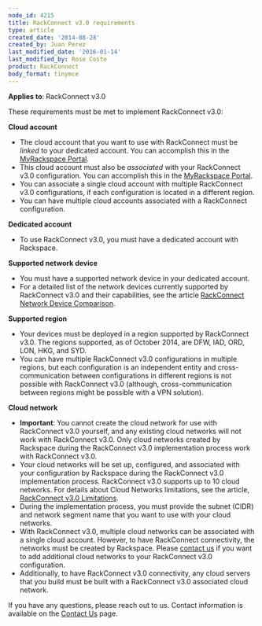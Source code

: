 ```yaml
---
node_id: 4215
title: RackConnect v3.0 requirements
type: article
created_date: '2014-08-28'
created_by: Juan Perez
last_modified_date: '2016-01-14'
last_modified_by: Rose Coste
product: RackConnect
body_format: tinymce
---
```


**Applies to**: RackConnect v3.0

These requirements must be met to implement RackConnect v3.0:

**Cloud account**

-   The cloud account that you want to use with RackConnect must
    be *linked* to your dedicated account. You can accomplish this in
    the [MyRackspace Portal](https://my.rackspace.com/).
-   This cloud account must also be *associated* with your RackConnect
    v3.0 configuration. You can accomplish this in the [MyRackspace
    Portal](https://my.rackspace.com/).
-   You can associate a single cloud account with multiple RackConnect
    v3.0 configurations, if each configuration is located in a
    different region.
-   You can have multiple cloud accounts associated with a
    RackConnect configuration.

**Dedicated account**

-   To use RackConnect v3.0, you must have a dedicated account
    with Rackspace.

**Supported network device**

-   You must have a supported network device in your dedicated account.
-   For a detailed list of the network devices currently supported by
    RackConnect v3.0 and their capabilities, see the article
    [RackConnect Network Device
    Comparison](/how-to/rackconnect-network-device-comparison).

**Supported region**

-   Your devices must be deployed in a region supported by
    RackConnect v3.0. The regions supported, as of October 2014, are
    DFW, IAD, ORD, LON, HKG, and SYD.
-   You can have multiple RackConnect v3.0 configurations in multiple
    regions, but each configuration is an independent entity and
    cross-communication between configurations in different regions is
    not possible with RackConnect v3.0 (although, cross-communication
    between regions might be possible with a VPN solution).

**Cloud network**

-   **Important**: You cannot create the cloud network for use with
    RackConnect v3.0 yourself, and any existing cloud networks will not
    work with RackConnect v3.0.  Only cloud networks created by
    Rackspace during the RackConnect v3.0 implementation process work
    with RackConnect v3.0.
-   Your cloud networks will be set up, configured, and associated with
    your configuration by Rackspace during the RackConnect v3.0
    implementation process. RackConnect v3.0 supports up to 10
    cloud networks. For details about Cloud Networks limitations, see
    the article, [RackConnect v3.0
    Limitations](/how-to/rackconnect-v30-limitations).
-   During the implementation process, you must provide the
    subnet (CIDR) and network segment name that you want to use with
    your cloud networks.
-   With RackConnect v3.0,  multiple cloud networks can be associated
    with a single cloud account. However, to have RackConnect
    connectivity, the networks must be created by Rackspace. Please
    [contact us](/how-to/support) if
    you want to add additional cloud networks to your RackConnect
    v3.0 configuration.
-   Additionally, to have RackConnect v3.0 connectivity, any cloud
    servers that you build must be built with a RackConnect v3.0
    associated cloud network.



If you have any questions, please reach out to us. Contact information
is available on the [Contact
Us](/how-to/support) page.

